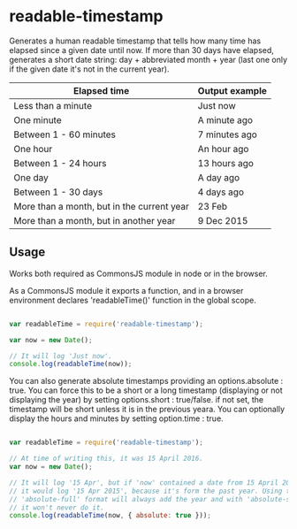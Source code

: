 readable-timestamp
==================

Generates a human readable timestamp that tells how many time has elapsed since
a given date until now. If more than 30 days have elapsed, generates a short date
string: day + abbreviated month + year (last one only if the given date it's not
in the current year).

Elapsed time | Output example
------------ | --------------
Less than a minute | Just now
One minute | A minute ago
Between 1 - 60 minutes | 7 minutes ago
One hour | An hour ago
Between 1 - 24 hours | 13 hours ago
One day | A day ago
Between 1 - 30 days | 4 days ago
More than a month, but in the current year | 23 Feb
More than a month, but in another year | 9 Dec 2015


Usage
-----

Works both required as CommonsJS module in node or in the browser.

As a CommonsJS module it exports a function, and in a browser environment
declares 'readableTime()' function in the global scope.

```javascript

var readableTime = require('readable-timestamp');

var now = new Date();

// It will log 'Just now'.
console.log(readableTime(now));

```

You can also generate absolute timestamps providing an options.absolute : true.
You can force this to be a short or a long timestamp (displaying or not displaying the year) by setting options.short : true/false.
if not set, the timestamp will be short unless it is in the previous yeara.
You can optionally display the hours and minutes by setting option.time : true.

```javascript

var readableTime = require('readable-timestamp');

// At time of writing this, it was 15 April 2016.
var now = new Date();

// It will log '15 Apr', but if 'now' contained a date from 15 April 2015,
// it would log '15 Apr 2015', because it's form the past year. Using the
// 'absolute-full' format will always add the year and with 'absolute-short'
// it won't never do it.
console.log(readableTime(now, { absolute: true }));

```
